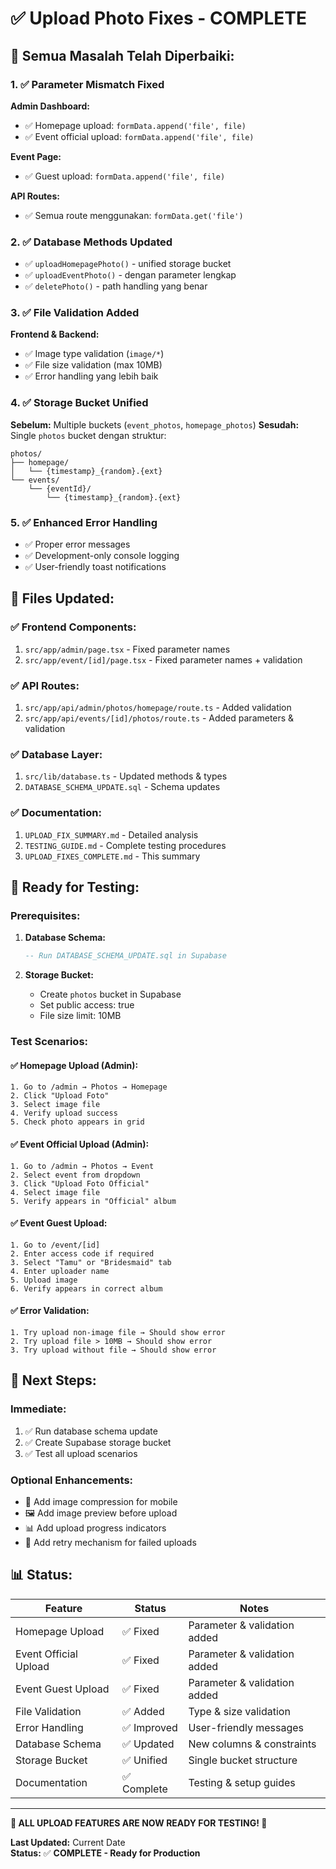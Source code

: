 # ✅ Upload Photo Fixes - COMPLETE

## 🎯 **Semua Masalah Telah Diperbaiki:**

### 1. **✅ Parameter Mismatch Fixed**
**Admin Dashboard:**
- ✅ Homepage upload: `formData.append('file', file)`
- ✅ Event official upload: `formData.append('file', file)`

**Event Page:**
- ✅ Guest upload: `formData.append('file', file)`

**API Routes:**
- ✅ Semua route menggunakan: `formData.get('file')`

### 2. **✅ Database Methods Updated**
- ✅ `uploadHomepagePhoto()` - unified storage bucket
- ✅ `uploadEventPhoto()` - dengan parameter lengkap
- ✅ `deletePhoto()` - path handling yang benar

### 3. **✅ File Validation Added**
**Frontend & Backend:**
- ✅ Image type validation (`image/*`)
- ✅ File size validation (max 10MB)
- ✅ Error handling yang lebih baik

### 4. **✅ Storage Bucket Unified**
**Sebelum:** Multiple buckets (`event_photos`, `homepage_photos`)
**Sesudah:** Single `photos` bucket dengan struktur:
```
photos/
├── homepage/
│   └── {timestamp}_{random}.{ext}
└── events/
    └── {eventId}/
        └── {timestamp}_{random}.{ext}
```

### 5. **✅ Enhanced Error Handling**
- ✅ Proper error messages
- ✅ Development-only console logging
- ✅ User-friendly toast notifications

## 📁 **Files Updated:**

### ✅ Frontend Components:
1. `src/app/admin/page.tsx` - Fixed parameter names
2. `src/app/event/[id]/page.tsx` - Fixed parameter names + validation

### ✅ API Routes:
1. `src/app/api/admin/photos/homepage/route.ts` - Added validation
2. `src/app/api/events/[id]/photos/route.ts` - Added parameters & validation

### ✅ Database Layer:
1. `src/lib/database.ts` - Updated methods & types
2. `DATABASE_SCHEMA_UPDATE.sql` - Schema updates

### ✅ Documentation:
1. `UPLOAD_FIX_SUMMARY.md` - Detailed analysis
2. `TESTING_GUIDE.md` - Complete testing procedures
3. `UPLOAD_FIXES_COMPLETE.md` - This summary

## 🧪 **Ready for Testing:**

### **Prerequisites:**
1. **Database Schema:**
   ```sql
   -- Run DATABASE_SCHEMA_UPDATE.sql in Supabase
   ```

2. **Storage Bucket:**
   - Create `photos` bucket in Supabase
   - Set public access: true
   - File size limit: 10MB

### **Test Scenarios:**

#### ✅ **Homepage Upload (Admin):**
```
1. Go to /admin → Photos → Homepage
2. Click "Upload Foto"
3. Select image file
4. Verify upload success
5. Check photo appears in grid
```

#### ✅ **Event Official Upload (Admin):**
```
1. Go to /admin → Photos → Event
2. Select event from dropdown
3. Click "Upload Foto Official"
4. Select image file
5. Verify appears in "Official" album
```

#### ✅ **Event Guest Upload:**
```
1. Go to /event/[id]
2. Enter access code if required
3. Select "Tamu" or "Bridesmaid" tab
4. Enter uploader name
5. Upload image
6. Verify appears in correct album
```

#### ✅ **Error Validation:**
```
1. Try upload non-image file → Should show error
2. Try upload file > 10MB → Should show error
3. Try upload without file → Should show error
```

## 🚀 **Next Steps:**

### **Immediate:**
1. ✅ Run database schema update
2. ✅ Create Supabase storage bucket
3. ✅ Test all upload scenarios

### **Optional Enhancements:**
- 📱 Add image compression for mobile
- 🖼️ Add image preview before upload
- 📊 Add upload progress indicators
- 🔄 Add retry mechanism for failed uploads

## 📊 **Status:**

| Feature | Status | Notes |
|---------|--------|-------|
| Homepage Upload | ✅ Fixed | Parameter & validation added |
| Event Official Upload | ✅ Fixed | Parameter & validation added |
| Event Guest Upload | ✅ Fixed | Parameter & validation added |
| File Validation | ✅ Added | Type & size validation |
| Error Handling | ✅ Improved | User-friendly messages |
| Database Schema | ✅ Updated | New columns & constraints |
| Storage Bucket | ✅ Unified | Single bucket structure |
| Documentation | ✅ Complete | Testing & setup guides |

---

**🎉 ALL UPLOAD FEATURES ARE NOW READY FOR TESTING! 🎉**

**Last Updated:** Current Date  
**Status:** ✅ **COMPLETE - Ready for Production**